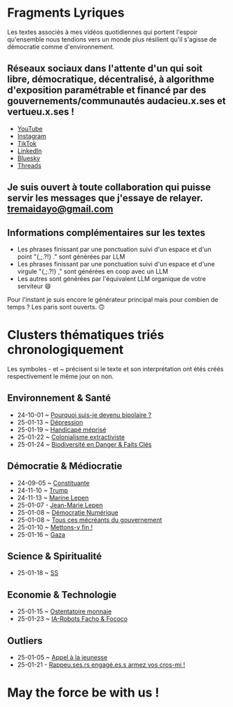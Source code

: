 # Fragments Lyriques

 Les textes associés à mes vidéos quotidiennes qui portent l'espoir qu'ensemble nous tendions vers un monde plus résilient qu'il s'agisse de démocratie comme d'environnement.

## Réseaux sociaux dans l'attente d'un qui soit libre, démocratique, décentralisé, à algorithme d'exposition paramétrable et financé par des gouvernements/communautés audacieu.x.ses et vertueu.x.ses !
- [YouTube](https://www.youtube.com/@TremaiDayo)
- [Instagram](https://www.instagram.com/tremaidayo8/)
- [TikTok](https://www.tiktok.com/@tremaidayoo?lang=fr)
- [LinkedIn](https://www.linkedin.com/in/ga%C3%ABl-beck-7b098880/)
- [Bluesky](https://bsky.app/profile/tremaidayo.bsky.social)
- [Threads](https://www.threads.net/@tremaidayo8)

## Je suis ouvert à toute collaboration qui puisse servir les messages que j'essaye de relayer. tremaidayo@gmail.com

## Informations complémentaires sur les textes
- Les phrases finissant par une ponctuation suivi d'un espace et d'un point "{,;.?!} ." sont générées par LLM
- Les phrases finissant par une ponctuation suivi d'un espace et d'une virgule "{,;.?!} ," sont générées en coop avec un LLM
- Les autres sont générées par l'équivalent LLM organique de votre serviteur 😄

Pour l'instant je suis encore le générateur principal mais pour combien de temps ? Les paris sont ouverts. 🙃

# Clusters thématiques triés chronologiquement
Les symboles - et ~ précisent si le texte et son interprétation ont étés créés respectivement le même jour on non.
## Environnement & Santé
- 24-10-01 ~ [Pourquoi suis-je devenu bipolaire ?](https://github.com/TremaiDayo/Fragments-Lyriques/blob/main/2024/24-10-01%20~%20Pourquoi%20suis%20je%20devenu%20bipolaire%20%3F)
- 25-01-13 ~ [Dépression](https://github.com/TremaiDayo/Fragments-Lyriques/blob/main/2025/25-01-13%20~%20D%C3%A9pression)
- 25-01-19 ~ [Handicapé méprisé](https://github.com/TremaiDayo/Fragments-Lyriques/blob/main/2025/25-01-19%20~%20Handicap%C3%A9%20m%C3%A9pris%C3%A9)
- 25-01-22 ~ [Colonialisme extractiviste](https://github.com/TremaiDayo/Fragments-Lyriques/blob/main/2025/25-01-22%20~%20Colonialisme%20extractiviste)
- 25-01-24 ~ [Biodiversité en Danger & Faits Clés](https://github.com/TremaiDayo/Fragments-Lyriques/blob/main/2025/25-01-24%20~%20Biodiversit%C3%A9%20en%20Danger%20%26%20Faits%20Cl%C3%A9s)
## Démocratie & Médiocratie
- 24-09-05 ~ [Constituante](https://github.com/TremaiDayo/Fragments-Lyriques/blob/main/2024/24-09-05%20~%20Constituante)
- 24-11-10 ~ [Trump](https://github.com/TremaiDayo/Fragments-Lyriques/blob/main/2024/24-11-10%20~%20Trump)
- 24-11-13 ~ [Marine Lepen](https://github.com/TremaiDayo/Fragments-Lyriques/blob/main/2024/24-11-13%20~%20Marine%20Lepen)
- 25-01-07 - [Jean-Marie Lepen](https://github.com/TremaiDayo/Fragments-Lyriques/blob/main/2025/25-01-07%20-%20Jean%20Marie%20Lepen)
- 25-01-08 ~ [Démocratie Numérique](https://github.com/TremaiDayo/Fragments-Lyriques/blob/main/2025/25-01-08%20~%20D%C3%A9mocratie%20Num%C3%A9rique)
- 25-01-08 ~ [Tous ces mécréants du gouvernement](https://github.com/TremaiDayo/Fragments-Lyriques/blob/main/2025/25-01-08%20~%20Tous%20ces%20m%C3%A9cr%C3%A9ants%20du%20gouvernement)
- 25-01-10 ~ [Mettons-y fin !](https://github.com/TremaiDayo/Fragments-Lyriques/blob/main/2025/25-01-10%20~%20Mettons-y%20fin)
- 25-01-16 ~ [Gaza](https://github.com/TremaiDayo/Fragments-Lyriques/blob/main/2025/25-01-16%20~%20Gaza)
## Science & Spiritualité
- 25-01-18 ~ [SS](https://github.com/TremaiDayo/Fragments-Lyriques/blob/main/2025/25-01-18%20~%20SS)
## Economie & Technologie
- 25-01-15 ~ [Ostentatoire monnaie](https://github.com/TremaiDayo/Fragments-Lyriques/blob/main/2025/25-01-15%20~%20Ostentatoire%20monnaie)
- 25-01-23 ~ [IA-Robots Facho & Fococo](https://github.com/TremaiDayo/Fragments-Lyriques/blob/main/2025/25-01-23%20~%20IA-Robots%20Facho%20%26%20Fococo)
## Outliers
- 25-01-05 ~ [Appel à la jeunesse](https://github.com/TremaiDayo/Fragments-Lyriques/blob/main/2025/25-01-05%20~%20Appel%20%C3%A0%20la%20jeunesse)
- 25-01-21 - [Rappeu.ses.rs engagé.es.s armez vos cros-mi !](https://github.com/TremaiDayo/Fragments-Lyriques/blob/main/2025/25-01-21%20-%20Rappeu.ses.rs%20engag%C3%A9.es.s%20armez%20vos%20cros-mi%20!)


# May the force be with us !
